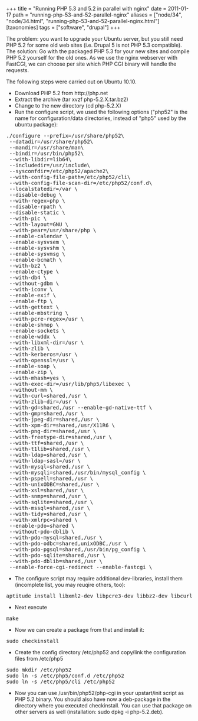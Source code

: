 +++
title = "Running PHP 5.3 and 5.2 in parallel with nginx"
date = 2011-01-17
path = "running-php-53-and-52-parallel-nginx"
aliases = ["node/34", "node/34.html", "running-php-53-and-52-parallel-nginx.html"]
[taxonomies]
tags = ["software", "drupal"]
+++

<p>
	The problem: you want to upgrade your Ubuntu server, but you still need PHP 5.2 for some old web sites (i.e. Drupal 5 is not PHP 5.3 compatible).<br />
	The solution: Go with the packaged PHP 5.3 for your new sites and compile PHP 5.2 yourself for the old ones. As we use the nginx webserver with FastCGI, we can choose per site which PHP CGI binary will handle the requests.</p>
<!-- more -->
<p>
	The following steps were carried out on Ubuntu 10.10.</p>
<ul>
	<li>
		Download PHP 5.2 from http://php.net</li>
	<li>
		Extract the archive (tar xvzf php-5.2.X.tar.bz2)</li>
	<li>
		Change to the new directory (cd php-5.2.X)</li>
	<li>
		Run the configure script, we used the following options (&quot;php52&quot; is the name for configuration/data directories, instead of &quot;php5&quot; used by the ubuntu package):</li>
</ul>
<pre>
./configure --prefix=/usr/share/php52\
 --datadir=/usr/share/php52\
 --mandir=/usr/share/man\
 --bindir=/usr/bin/php52\
 --with-libdir=lib64\
 --includedir=/usr/include\
 --sysconfdir=/etc/php52/apache2\
 --with-config-file-path=/etc/php52/cli\
 --with-config-file-scan-dir=/etc/php52/conf.d\
 --localstatedir=/var \
 --disable-debug \
 --with-regex=php \
 --disable-rpath \
 --disable-static \
 --with-pic \
 --with-layout=GNU \
 --with-pear=/usr/share/php \
 --enable-calendar \
 --enable-sysvsem \
 --enable-sysvshm \
 --enable-sysvmsg \
 --enable-bcmath \
 --with-bz2 \
 --enable-ctype \
 --with-db4 \
 --without-gdbm \
 --with-iconv \
 --enable-exif \
 --enable-ftp \
 --with-gettext \
 --enable-mbstring \
 --with-pcre-regex=/usr \
 --enable-shmop \
 --enable-sockets \
 --enable-wddx \
 --with-libxml-dir=/usr \
 --with-zlib \
 --with-kerberos=/usr \
 --with-openssl=/usr \
 --enable-soap \
 --enable-zip \
 --with-mhash=yes \
 --with-exec-dir=/usr/lib/php5/libexec \
 --without-mm \
 --with-curl=shared,/usr \
 --with-zlib-dir=/usr \
 --with-gd=shared,/usr --enable-gd-native-ttf \
 --with-gmp=shared,/usr \
 --with-jpeg-dir=shared,/usr \
 --with-xpm-dir=shared,/usr/X11R6 \
 --with-png-dir=shared,/usr \
 --with-freetype-dir=shared,/usr \
 --with-ttf=shared,/usr \
 --with-t1lib=shared,/usr \
 --with-ldap=shared,/usr \
 --with-ldap-sasl=/usr \
 --with-mysql=shared,/usr \
 --with-mysqli=shared,/usr/bin/mysql_config \
 --with-pspell=shared,/usr \
 --with-unixODBC=shared,/usr \
 --with-xsl=shared,/usr \
 --with-snmp=shared,/usr \
 --with-sqlite=shared,/usr \
 --with-mssql=shared,/usr \
 --with-tidy=shared,/usr \
 --with-xmlrpc=shared \
 --enable-pdo=shared \
 --without-pdo-dblib \
 --with-pdo-mysql=shared,/usr \
 --with-pdo-odbc=shared,unixODBC,/usr \
 --with-pdo-pgsql=shared,/usr/bin/pg_config \
 --with-pdo-sqlite=shared,/usr \
 --with-pdo-dblib=shared,/usr \
 --enable-force-cgi-redirect --enable-fastcgi \	
</pre>
<ul>
	<li>
		The configure script may require additional dev-libraries, install them (incomplete list, you may reuqire others, too):</li>
</ul>
<pre>
aptitude install libxml2-dev libpcre3-dev libbz2-dev libcurl4-openssl-dev libgdbm-dev libdb-dev libjpeg62-dev libpng12-dev libxpm-dev
</pre>
<ul>
	<li>
		Next execute</li>
</ul>
<pre>
make
</pre>
<ul>
	<li>
		Now we can create a package from that and install it:</li>
</ul>
<pre>
sudo checkinstall
</pre>
<ul>
	<li>
		Create the config directory /etc/php52 and copy/link the configuration files from /etc/php5</li>
</ul>
<pre>
sudo mkdir /etc/php52
sudo ln -s /etc/php5/conf.d /etc/php52
sudo ln -s /etc/php5/cli /etc/php52
</pre>
<ul>
	<li>
		Now you can use /usr/bin/php52/php-cgi in your upstart/init script as PHP 5.2 binary. You should also have now a deb-package in the directory where you executed checkinstall. You can use that package on other servers as well (installation: sudo dpkg -i php-5.2.deb).</li>
</ul>

        